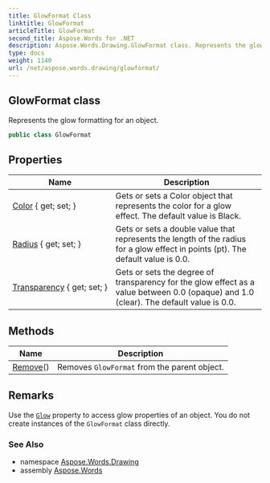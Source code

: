 ```yaml
---
title: GlowFormat Class
linktitle: GlowFormat
articleTitle: GlowFormat
second_title: Aspose.Words for .NET
description: Aspose.Words.Drawing.GlowFormat class. Represents the glow formatting for an object in C#.
type: docs
weight: 1140
url: /net/aspose.words.drawing/glowformat/
---
```

## GlowFormat class

Represents the glow formatting for an object.

```csharp
public class GlowFormat
```

## Properties

| Name | Description |
| --- | --- |
| [Color](../../aspose.words.drawing/glowformat/color/) { get; set; } | Gets or sets a Color object that represents the color for a glow effect. The default value is Black. |
| [Radius](../../aspose.words.drawing/glowformat/radius/) { get; set; } | Gets or sets a double value that represents the length of the radius for a glow effect in points (pt). The default value is 0.0. |
| [Transparency](../../aspose.words.drawing/glowformat/transparency/) { get; set; } | Gets or sets the degree of transparency for the glow effect as a value between 0.0 (opaque) and 1.0 (clear). The default value is 0.0. |

## Methods

| Name | Description |
| --- | --- |
| [Remove](../../aspose.words.drawing/glowformat/remove/)() | Removes `GlowFormat` from the parent object. |

## Remarks

Use the [`Glow`](../shapebase/glow/) property to access glow properties of an object. You do not create instances of the `GlowFormat` class directly.

### See Also

* namespace [Aspose.Words.Drawing](../../aspose.words.drawing/)
* assembly [Aspose.Words](../../)
